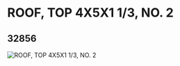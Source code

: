 # ROOF, TOP 4X5X1 1/3, NO. 2
## 32856
![ROOF, TOP 4X5X1 1/3, NO. 2](https://lc-www-live-s.legocdn.com/media/bricks/5/2/6185202.jpg)